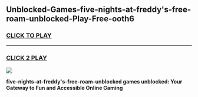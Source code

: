 
## Unblocked-Games-five-nights-at-freddy's-free-roam-unblocked-Play-Free-ooth6
<h3>
<a href="https://premium76.site?title=five-nights-at-freddy's-free-roam-unblocked&ref=20M">CLICK TO PLAY</a></h3>
<hr>

<h3>
<a href="https://premium76.site?title=five-nights-at-freddy's-free-roam-unblocked&ref=20M">CLICK 2 PLAY</a>
  
</h3>

<a href="https://premium76.site?title=five-nights-at-freddy's-free-roam-unblocked&ref=19M"><img src="https://clearcache.store/games.png"></a>


**five-nights-at-freddy's-free-roam-unblocked games unblocked: Your Gateway to Fun and Accessible Online Gaming**
